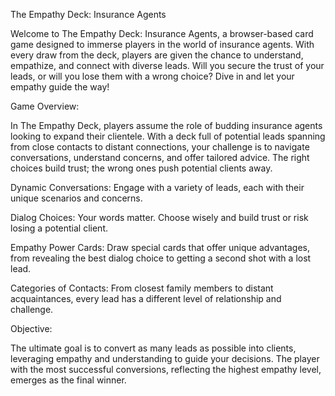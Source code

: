 The Empathy Deck: Insurance Agents

Welcome to The Empathy Deck: Insurance Agents, a browser-based card game designed to immerse players in the world of insurance agents. With every draw from the deck, players are given the chance to understand, empathize, and connect with diverse leads. Will you secure the trust of your leads, or will you lose them with a wrong choice? Dive in and let your empathy guide the way!

Game Overview:

In The Empathy Deck, players assume the role of budding insurance agents looking to expand their clientele. With a deck full of potential leads spanning from close contacts to distant connections, your challenge is to navigate conversations, understand concerns, and offer tailored advice. The right choices build trust; the wrong ones push potential clients away.

Dynamic Conversations: Engage with a variety of leads, each with their unique scenarios and concerns.

Dialog Choices: Your words matter. Choose wisely and build trust or risk losing a potential client.

Empathy Power Cards: Draw special cards that offer unique advantages, from revealing the best dialog choice to getting a second shot with a lost lead.

Categories of Contacts: From closest family members to distant acquaintances, every lead has a different level of relationship and challenge.

Objective:

The ultimate goal is to convert as many leads as possible into clients, leveraging empathy and understanding to guide your decisions. The player with the most successful conversions, reflecting the highest empathy level, emerges as the final winner.